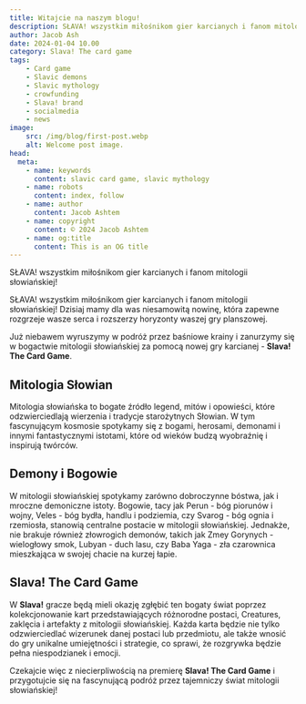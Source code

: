 ```yaml
---
title: Witajcie na naszym blogu!
description: SŁAVA! wszystkim miłośnikom gier karcianych i fanom mitologii słowiańskiej!
author: Jacob Ash
date: 2024-01-04 10.00
category: Slava! The card game
tags:
    - Card game
    - Slavic demons
    - Slavic mythology
    - crowfunding
    - Slava! brand
    - socialmedia
    - news
image:
    src: /img/blog/first-post.webp
    alt: Welcome post image.
head:
  meta:
    - name: keywords
      content: slavic card game, slavic mythology
    - name: robots
      content: index, follow
    - name: author
      content: Jacob Ashtem
    - name: copyright
      content: © 2024 Jacob Ashtem
    - name: og:title
      content: This is an OG title
---
```

SŁAVA! wszystkim miłośnikom gier karcianych i fanom mitologii słowiańskiej!
<!--more-->

SŁAVA! wszystkim miłośnikom gier karcianych i fanom mitologii słowiańskiej! Dzisiaj mamy dla was niesamowitą nowinę, która zapewne rozgrzeje wasze serca i rozszerzy horyzonty waszej gry planszowej.

Już niebawem wyruszymy w podróż przez baśniowe krainy i zanurzymy się w bogactwie mitologii słowiańskiej za pomocą nowej gry karcianej - **Slava! The Card Game**.

## Mitologia Słowian

Mitologia słowiańska to bogate źródło legend, mitów i opowieści, które odzwierciedlają wierzenia i tradycje starożytnych Słowian. W tym fascynującym kosmosie spotykamy się z bogami, herosami, demonami i innymi fantastycznymi istotami, które od wieków budzą wyobraźnię i inspirują twórców.

## Demony i Bogowie

W mitologii słowiańskiej spotykamy zarówno dobroczynne bóstwa, jak i mroczne demoniczne istoty. Bogowie, tacy jak Perun - bóg piorunów i wojny, Veles - bóg bydła, handlu i podziemia, czy Svarog - bóg ognia i rzemiosła, stanowią centralne postacie w mitologii słowiańskiej. Jednakże, nie brakuje również złowrogich demonów, takich jak Zmey Gorynych - wielogłowy smok, Lubyan - duch lasu, czy Baba Yaga - zła czarownica mieszkająca w swojej chacie na kurzej łapie.

## Slava! The Card Game

W **Slava!** gracze będą mieli okazję zgłębić ten bogaty świat poprzez kolekcjonowanie kart przedstawiających różnorodne postaci, Creatures, zaklęcia i artefakty z mitologii słowiańskiej. Każda karta będzie nie tylko odzwierciedlać wizerunek danej postaci lub przedmiotu, ale także wnosić do gry unikalne umiejętności i strategie, co sprawi, że rozgrywka będzie pełna niespodzianek i emocji.

Czekajcie więc z niecierpliwością na premierę **Slava! The Card Game** i przygotujcie się na fascynującą podróż przez tajemniczy świat mitologii słowiańskiej!


